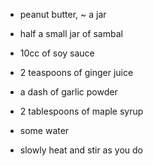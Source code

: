 
* peanut butter, ~ a jar
* half a small jar of sambal
* 10cc of soy sauce
* 2 teaspoons of ginger juice
* a dash of garlic powder
* 2 tablespoons of maple syrup
* some water

* slowly heat and stir as you do
